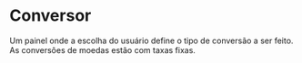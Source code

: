 # Conversor
Um painel onde a escolha do usuário define o tipo de conversão a ser feito. As conversões de moedas estão com taxas fixas.
